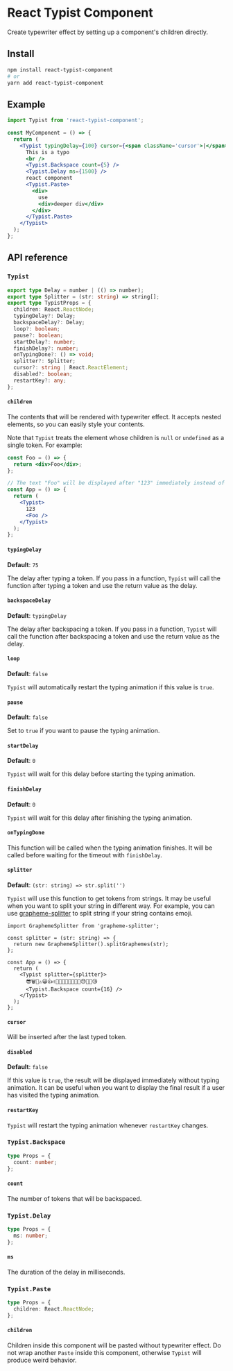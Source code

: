 # React Typist Component

Create typewriter effect by setting up a component's children directly.

## Install

```bash
npm install react-typist-component
# or
yarn add react-typist-component
```

## Example

```jsx
import Typist from 'react-typist-component';

const MyComponent = () => {
  return (
    <Typist typingDelay={100} cursor={<span className='cursor'>|</span>}>
      This is a typo
      <br />
      <Typist.Backspace count={5} />
      <Typist.Delay ms={1500} />
      react component
      <Typist.Paste>
        <div>
          use
          <div>deeper div</div>
        </div>
      </Typist.Paste>
    </Typist>
  );
};
```

## API reference

### `Typist`

```ts
export type Delay = number | (() => number);
export type Splitter = (str: string) => string[];
export type TypistProps = {
  children: React.ReactNode;
  typingDelay?: Delay;
  backspaceDelay?: Delay;
  loop?: boolean;
  pause?: boolean;
  startDelay?: number;
  finishDelay?: number;
  onTypingDone?: () => void;
  splitter?: Splitter;
  cursor?: string | React.ReactElement;
  disabled?: boolean;
  restartKey?: any;
};
```

#### `children`

The contents that will be rendered with typewriter effect. It accepts nested elements, so you can easily style your contents.

Note that `Typist` treats the element whose children is `null` or `undefined` as a single token. For example:

```jsx
const Foo = () => {
  return <div>Foo</div>;
};

// The text "Foo" will be displayed after "123" immediately instead of displayed seperately
const App = () => {
  return (
    <Typist>
      123
      <Foo />
    </Typist>
  );
};
```

#### `typingDelay`

**Default**: `75`

The delay after typing a token. If you pass in a function, `Typist` will call the function after typing a token and use the return value as the delay.

#### `backspaceDelay`

**Default**: `typingDelay`

The delay after backspacing a token. If you pass in a function, `Typist` will call the function after backspacing a token and use the return value as the delay.

#### `loop`

**Default**: `false`

`Typist` will automatically restart the typing animation if this value is `true`.

#### `pause`

**Default**: `false`

Set to `true` if you want to pause the typing animation.

#### `startDelay`

**Default**: `0`

`Typist` will wait for this delay before starting the typing animation.

#### `finishDelay`

**Default**: `0`

`Typist` will wait for this delay after finishing the typing animation.

#### `onTypingDone`

This function will be called when the typing animation finishes. It will be called before waiting for the timeout with `finishDelay`.

#### `splitter`

**Default**: `(str: string) => str.split('')`

`Typist` will use this function to get tokens from strings. It may be useful when you want to split your string in different way. For example, you can use [grapheme-splitter](https://github.com/orling/grapheme-splitter) to split string if your string contains emoji.

```tsx
import GraphemeSplitter from 'grapheme-splitter';

const splitter = (str: string) => {
  return new GraphemeSplitter().splitGraphemes(str);
};

const App = () => {
  return (
    <Typist splitter={splitter}>
      😎🗑🥵⚠😀👍✌👨‍👨‍👧‍👦📏💡🚀🎂😓🎈💕😘
      <Typist.Backspace count={16} />
    </Typist>
  );
};
```

#### `cursor`

Will be inserted after the last typed token.

#### `disabled`

**Default**: `false`

If this value is `true`, the result will be displayed immediately without typing animation. It can be useful when you want to display the final result if a user has visited the typing animation.

#### `restartKey`

`Typist` will restart the typing animation whenever `restartKey` changes.

### `Typist.Backspace`

```ts
type Props = {
  count: number;
};
```

#### `count`

The number of tokens that will be backspaced.

### `Typist.Delay`

```ts
type Props = {
  ms: number;
};
```

#### `ms`

The duration of the delay in milliseconds.

### `Typist.Paste`

```ts
type Props = {
  children: React.ReactNode;
};
```

#### `children`

Children inside this component will be pasted without typewriter effect. Do not wrap another `Paste` inside this component, otherwise `Typist` will produce weird behavior.

